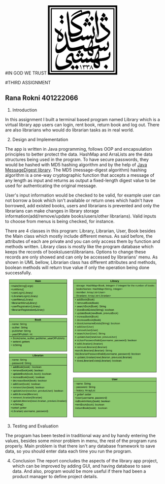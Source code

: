 #IN GOD WE TRUST
![logo](Logo.png)

#THIRD ASSIGNMENT
## Rana Rokni 401222066
1. Introduction

In this assignment I built a terminal based program named Library which is a virtual library app users can login, rent book, return book and log out. There are also librarians who would do librarian tasks as in real world.

2. Design and Implementation

The app is written in Java programming, follows OOP and encapsulation principles to better protect the data.
HashMap and ArraLists are the data structures being used in the program.
To have secure passwords, they would be hashed with MD5 hashing algorithm and by the help of [Java MessageDigest library](https://docs.oracle.com/javase/7/docs/api/java/security/MessageDigest.html). The MD5 (message-digest algorithm) hashing algorithm is a one-way cryptographic function that accepts a message of any length as input and returns as output a fixed-length digest value to be used for authenticating the original message.

User's input information would be checked to be valid, for example user can not borrow a book which isn't available or return ones which hadn't have borrowed, add existed books, users and librarians is prevented and only the librarians can make changes in library storage information(add/remove/update books/users/other librarians). Valid inputs to choose from menus is being checked, for instance.

There are 4 classes in this program: Library, Librarian, User, Book besides the Main class which mostly include different menus.
As said before, the attributes of each are private and you can only access them by function and methods written.
Library class is mostly like the program database which keeps the records of books\users\librarians. Options to change these records are only showed and can only be accessed by librarians' menu. As shown in UML bellow, Librarian class has different attributes and methods, boolean methods will return true value if only the operation being done successfully.
![uml](uml.png)


3. Testing and Evaluation

The program has been tested in traditional way and by handy entering the values, besides some minor problem in menu, the rest of the program runs properly.
Main problem is that there isn't any database framework to save data, so you should enter data each time you run the program.


4. Conclusion
The report concludes the aspects of the library app project, which can be improved by adding GUI, and having database to save data.
And also, program would be more useful if there had been a product manager to define project details.
